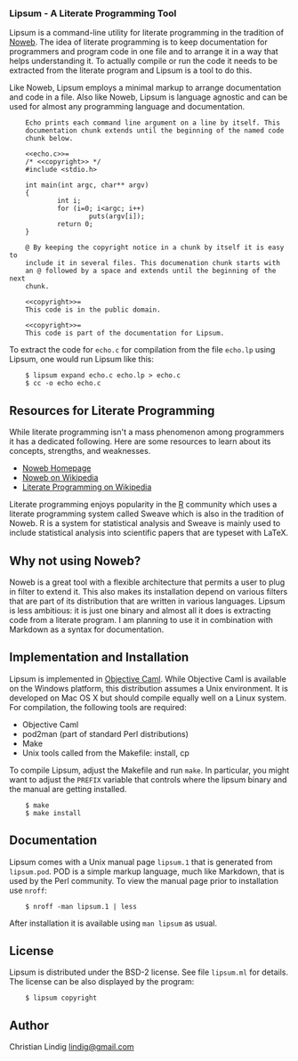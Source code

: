 
### Lipsum - A Literate Programming Tool

Lipsum is a command-line utility for literate programming in the tradition of
[Noweb](http://www.cs.tufts.edu/~nr/noweb/). The idea of literate programming
is to keep documentation for programmers and program code in one file and to
arrange it in a way that helps understanding it. To actually compile or run
the code it needs to be extracted from the literate program and Lipsum is a
tool to do this.

Like Noweb, Lipsum employs a minimal markup to arrange documentation and code
in a file. Also like Noweb, Lipsum is language agnostic and can be used for
almost any programming language and documentation.

        Echo prints each command line argument on a line by itself. This 
        documentation chunk extends until the beginning of the named code
        chunk below. 

        <<echo.c>>=
        /* <<copyright>> */
        #include <stdio.h>

        int main(int argc, char** argv)
        {
                int i;
                for (i=0; i<argc; i++)
                        puts(argv[i]);
                return 0;
        }

        @ By keeping the copyright notice in a chunk by itself it is easy to
        include it in several files. This documenation chunk starts with 
        an @ followed by a space and extends until the beginning of the next 
        chunk.

        <<copyright>>=
        This code is in the public domain.

        <<copyright>>=
        This code is part of the documentation for Lipsum.

To extract the code for `echo.c` for compilation from the file `echo.lp` using
Lipsum, one would run Lipsum like this:

        $ lipsum expand echo.c echo.lp > echo.c
        $ cc -o echo echo.c
            
## Resources for Literate Programming

While literate programming isn't a mass phenomenon among programmers it has a
dedicated following. Here are some resources to learn about its concepts,
strengths, and weaknesses.

* [Noweb Homepage](http://www.cs.tufts.edu/~nr/noweb/)
* [Noweb on Wikipedia](http://en.wikipedia.org/wiki/Noweb)
* [Literate Programming on 
        Wikipedia](http://en.wikipedia.org/wiki/Literate_programming)

Literate programming enjoys popularity in the [R](www.r-project.org/)
community which uses a literate programming system called Sweave which is also
in the tradition of Noweb. R is a system for statistical analysis and Sweave
is mainly used to include statistical analysis into scientific papers that are
typeset with LaTeX.

## Why not using Noweb?

Noweb is a great tool with a flexible architecture that permits a user to plug
in filter to extend it. This also makes its installation depend on various
filters that are part of its distribution that are written in various
languages. Lipsum is less ambitious: it is just one binary and almost all it
does is extracting code from a literate program. I am planning to use it in
combination with Markdown as a syntax for documentation.

## Implementation and Installation

Lipsum is implemented in [Objective Caml](http://caml.inria.fr/). While
Objective Caml is available on the Windows platform, this distribution assumes
a Unix environment. It is developed on Mac OS X but should compile equally
well on a Linux system. For compilation, the following tools are required:

* Objective Caml
* pod2man (part of standard Perl distributions)
* Make
* Unix tools called from the Makefile: install, cp

To compile Lipsum, adjust the Makefile and run `make`. In particular, you
might want to adjust the `PREFIX` variable that controls where the lipsum
binary and the manual are getting installed.

        $ make
        $ make install

## Documentation

Lipsum comes with a Unix manual page `lipsum.1` that is generated from
`lipsum.pod`. POD is a simple markup language, much like Markdown, that is
used by the Perl community. To view the manual page prior to installation use
`nroff`:

        $ nroff -man lipsum.1 | less
        
After installation it is available using `man lipsum` as usual.

## License

Lipsum is distributed under the BSD-2 license. See file `lipsum.ml` for details. The license can be also displayed by the program:

        $ lipsum copyright

## Author

Christian Lindig <lindig@gmail.com>







